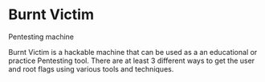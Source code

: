 # Burnt Victim
Pentesting machine

Burnt Victim is a hackable machine that can be used as a an educational or practice Pentesting tool. There are at least 3 different ways to get the user and root flags using various tools and techniques. 
